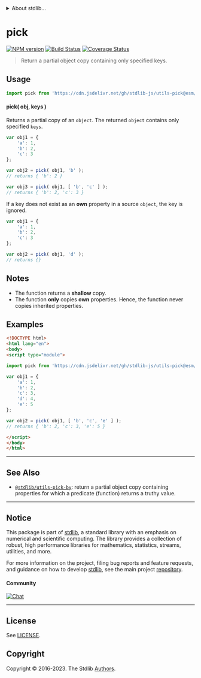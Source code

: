 <!--

@license Apache-2.0

Copyright (c) 2018 The Stdlib Authors.

Licensed under the Apache License, Version 2.0 (the "License");
you may not use this file except in compliance with the License.
You may obtain a copy of the License at

   http://www.apache.org/licenses/LICENSE-2.0

Unless required by applicable law or agreed to in writing, software
distributed under the License is distributed on an "AS IS" BASIS,
WITHOUT WARRANTIES OR CONDITIONS OF ANY KIND, either express or implied.
See the License for the specific language governing permissions and
limitations under the License.

-->


<details>
  <summary>
    About stdlib...
  </summary>
  <p>We believe in a future in which the web is a preferred environment for numerical computation. To help realize this future, we've built stdlib. stdlib is a standard library, with an emphasis on numerical and scientific computation, written in JavaScript (and C) for execution in browsers and in Node.js.</p>
  <p>The library is fully decomposable, being architected in such a way that you can swap out and mix and match APIs and functionality to cater to your exact preferences and use cases.</p>
  <p>When you use stdlib, you can be absolutely certain that you are using the most thorough, rigorous, well-written, studied, documented, tested, measured, and high-quality code out there.</p>
  <p>To join us in bringing numerical computing to the web, get started by checking us out on <a href="https://github.com/stdlib-js/stdlib">GitHub</a>, and please consider <a href="https://opencollective.com/stdlib">financially supporting stdlib</a>. We greatly appreciate your continued support!</p>
</details>

# pick

[![NPM version][npm-image]][npm-url] [![Build Status][test-image]][test-url] [![Coverage Status][coverage-image]][coverage-url] <!-- [![dependencies][dependencies-image]][dependencies-url] -->

> Return a partial object copy containing only specified keys.

<!-- Section to include introductory text. Make sure to keep an empty line after the intro `section` element and another before the `/section` close. -->

<section class="intro">

</section>

<!-- /.intro -->

<!-- Package usage documentation. -->



<section class="usage">

## Usage

```javascript
import pick from 'https://cdn.jsdelivr.net/gh/stdlib-js/utils-pick@esm/index.mjs';
```

#### pick( obj, keys )

Returns a partial copy of an `object`. The returned `object` contains only specified `keys`.

```javascript
var obj1 = {
    'a': 1,
    'b': 2,
    'c': 3
};

var obj2 = pick( obj1, 'b' );
// returns { 'b': 2 }

var obj3 = pick( obj1, [ 'b', 'c' ] );
// returns { 'b': 2, 'c': 3 }
```

If a key does not exist as an **own** property in a source `object`, the key is ignored.

```javascript
var obj1 = {
    'a': 1,
    'b': 2,
    'c': 3
};

var obj2 = pick( obj1, 'd' );
// returns {}
```

</section>

<!-- /.usage -->

<!-- Package usage notes. Make sure to keep an empty line after the `section` element and another before the `/section` close. -->

<section class="notes">

## Notes

-   The function returns a **shallow** copy.
-   The function **only** copies **own** properties. Hence, the function never copies inherited properties.

</section>

<!-- /.notes -->

<!-- Package usage examples. -->

<section class="examples">

## Examples

<!-- eslint no-undef: "error" -->

```html
<!DOCTYPE html>
<html lang="en">
<body>
<script type="module">

import pick from 'https://cdn.jsdelivr.net/gh/stdlib-js/utils-pick@esm/index.mjs';

var obj1 = {
    'a': 1,
    'b': 2,
    'c': 3,
    'd': 4,
    'e': 5
};

var obj2 = pick( obj1, [ 'b', 'c', 'e' ] );
// returns { 'b': 2, 'c': 3, 'e': 5 }

</script>
</body>
</html>
```

</section>

<!-- /.examples -->

<!-- Section to include cited references. If references are included, add a horizontal rule *before* the section. Make sure to keep an empty line after the `section` element and another before the `/section` close. -->

<section class="references">

</section>

<!-- /.references -->

<!-- Section for related `stdlib` packages. Do not manually edit this section, as it is automatically populated. -->

<section class="related">

* * *

## See Also

-   <span class="package-name">[`@stdlib/utils-pick-by`][@stdlib/utils/pick-by]</span><span class="delimiter">: </span><span class="description">return a partial object copy containing properties for which a predicate (function) returns a truthy value.</span>

</section>

<!-- /.related -->

<!-- Section for all links. Make sure to keep an empty line after the `section` element and another before the `/section` close. -->


<section class="main-repo" >

* * *

## Notice

This package is part of [stdlib][stdlib], a standard library with an emphasis on numerical and scientific computing. The library provides a collection of robust, high performance libraries for mathematics, statistics, streams, utilities, and more.

For more information on the project, filing bug reports and feature requests, and guidance on how to develop [stdlib][stdlib], see the main project [repository][stdlib].

#### Community

[![Chat][chat-image]][chat-url]

---

## License

See [LICENSE][stdlib-license].


## Copyright

Copyright &copy; 2016-2023. The Stdlib [Authors][stdlib-authors].

</section>

<!-- /.stdlib -->

<!-- Section for all links. Make sure to keep an empty line after the `section` element and another before the `/section` close. -->

<section class="links">

[npm-image]: http://img.shields.io/npm/v/@stdlib/utils-pick.svg
[npm-url]: https://npmjs.org/package/@stdlib/utils-pick

[test-image]: https://github.com/stdlib-js/utils-pick/actions/workflows/test.yml/badge.svg?branch=main
[test-url]: https://github.com/stdlib-js/utils-pick/actions/workflows/test.yml?query=branch:main

[coverage-image]: https://img.shields.io/codecov/c/github/stdlib-js/utils-pick/main.svg
[coverage-url]: https://codecov.io/github/stdlib-js/utils-pick?branch=main

<!--

[dependencies-image]: https://img.shields.io/david/stdlib-js/utils-pick.svg
[dependencies-url]: https://david-dm.org/stdlib-js/utils-pick/main

-->

[chat-image]: https://img.shields.io/gitter/room/stdlib-js/stdlib.svg
[chat-url]: https://app.gitter.im/#/room/#stdlib-js_stdlib:gitter.im

[stdlib]: https://github.com/stdlib-js/stdlib

[stdlib-authors]: https://github.com/stdlib-js/stdlib/graphs/contributors

[umd]: https://github.com/umdjs/umd
[es-module]: https://developer.mozilla.org/en-US/docs/Web/JavaScript/Guide/Modules

[deno-url]: https://github.com/stdlib-js/utils-pick/tree/deno
[umd-url]: https://github.com/stdlib-js/utils-pick/tree/umd
[esm-url]: https://github.com/stdlib-js/utils-pick/tree/esm
[branches-url]: https://github.com/stdlib-js/utils-pick/blob/main/branches.md

[stdlib-license]: https://raw.githubusercontent.com/stdlib-js/utils-pick/main/LICENSE

<!-- <related-links> -->

[@stdlib/utils/pick-by]: https://github.com/stdlib-js/utils-pick-by/tree/esm

<!-- </related-links> -->

</section>

<!-- /.links -->
